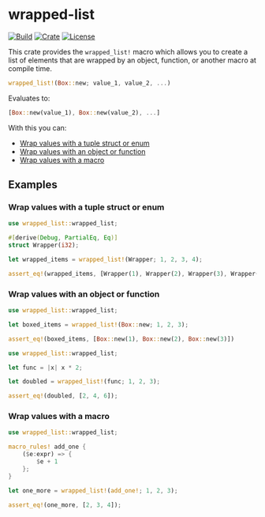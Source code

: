 # wrapped-list

[![Build](https://github.com/hunterlawson/wrapped-list/actions/workflows/tests.yml/badge.svg)](https://github.com/hunterlawson/wrapped-list/blob/master/.github/workflows/tests.yml)
[![Crate](https://img.shields.io/crates/v/wrapped-list)](https://crates.io/crates/wrapped-list)
[![License](https://img.shields.io/crates/l/wrapped-list)](https://github.com/hunterlawson/wrapped-list/blob/master/LICENSE)

This crate provides the `wrapped_list!` macro which allows you to create a list of elements that are wrapped by an object, function, or another macro at compile time.

```rust
wrapped_list!(Box::new; value_1, value_2, ...)
```

Evaluates to:

```rust
[Box::new(value_1), Box::new(value_2), ...]
```

With this you can:

- [Wrap values with a tuple struct or enum](#wrap-values-with-a-tuple-struct-or-enum)
- [Wrap values with an object or function](#wrap-values-with-an-object-or-function)
- [Wrap values with a macro](#wrap-values-with-a-macro)

## Examples

### Wrap values with a tuple struct or enum

```rust
use wrapped_list::wrapped_list;

#[derive(Debug, PartialEq, Eq)]
struct Wrapper(i32);

let wrapped_items = wrapped_list!(Wrapper; 1, 2, 3, 4);

assert_eq!(wrapped_items, [Wrapper(1), Wrapper(2), Wrapper(3), Wrapper(4)]);
```

### Wrap values with an object or function

```rust
use wrapped_list::wrapped_list;

let boxed_items = wrapped_list!(Box::new; 1, 2, 3);

assert_eq!(boxed_items, [Box::new(1), Box::new(2), Box::new(3)])
```

```rust
use wrapped_list::wrapped_list;

let func = |x| x * 2;

let doubled = wrapped_list!(func; 1, 2, 3);

assert_eq!(doubled, [2, 4, 6]);
```

### Wrap values with a macro

```rust
use wrapped_list::wrapped_list;

macro_rules! add_one {
    ($e:expr) => {
        $e + 1
    };
}

let one_more = wrapped_list!(add_one!; 1, 2, 3);

assert_eq!(one_more, [2, 3, 4]);
```
